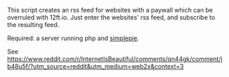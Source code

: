 This script creates an rss feed for websites with a paywall which can be overruled with 12ft.io. Just enter the websites' rss feed, and subscribe to the resulting feed.

Required: a server running php and <a href=https://github.com/simplepie/simplepie>simplepie</a>.

See https://www.reddit.com/r/InternetIsBeautiful/comments/qn44gk/comment/jb48u5f/?utm_source=reddit&utm_medium=web2x&context=3
